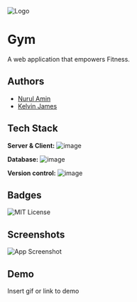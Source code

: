![Logo](https://cdn-icons-png.flaticon.com/512/69/69840.png)

# Gym
A web application that empowers Fitness.

## Authors
- [Nurul Amin](https://www.github.com/NurulAmin7990)
- [Kelvin James](https://www.github.com/kelvin789)
  
## Tech Stack
**Server & Client:** ![image](https://img.shields.io/badge/.NET-512BD4?style=for-the-badge&logo=dotnet&logoColor=white)

**Database:** ![image](https://img.shields.io/badge/MySQL-00000F?style=for-the-badge&logo=mysql&logoColor=white)

**Version control:** ![image](	https://img.shields.io/badge/GitHub-100000?style=for-the-badge&logo=github&logoColor=white)

## Badges
![MIT License](https://img.shields.io/apm/l/atomic-design-ui.svg?)

## Screenshots
![App Screenshot](https://via.placeholder.com/468x300?text=App+Screenshot+Here)

## Demo
Insert gif or link to demo